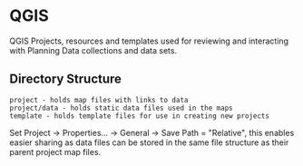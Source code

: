 # QGIS
QGIS Projects, resources and templates used for reviewing and interacting with Planning Data collections and data sets.

## Directory Structure 

```
project - holds map files with links to data 
project/data - holds static data files used in the maps
template - holds template files for use in creating new projects
````

Set Project -> Properties... -> General -> Save Path = "Relative", this enables easier sharing as data files can be stored in the same file structure as their parent project map files. 
